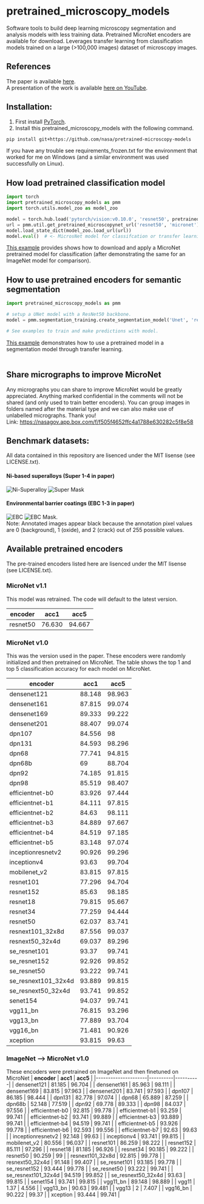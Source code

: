 # pretrained_microscopy_models

Software tools to build deep learning microscopy segmentation and analysis models with less training data. Pretrained MicroNet encoders are available for download. Leverages transfer learning from classification models trained on a large (>100,000 images) dataset of microscopy images. <br>
## References
The paper is available [here](https://www.nature.com/articles/s41524-022-00878-5). </br>
A presentation of the work is available [here on YouTube](https://www.youtube.com/watch?v=5k2BVkfPNVI).

## Installation:
1. First install [PyTorch](https://pytorch.org/).
2. Install this pretrained_microscopy_models with the following command.
```bash
pip install git+https://github.com/nasa/pretrained-microscopy-models
````
If you have any trouble see requirements_frozen.txt for the environment that worked for me on Windows (and a similar environment was used successfully on Linux).

## How load pretrained classification model
```python
import torch
import pretrained_microscopy_models as pmm
import torch.utils.model_zoo as model_zoo

model = torch.hub.load('pytorch/vision:v0.10.0', 'resnet50', pretrained=False)
url = pmm.util.get_pretrained_microscopynet_url('resnet50', 'micronet')
model.load_state_dict(model_zoo.load_url(url))
model.eval()  # <- MicrosNet model for classifcation or transfer learning
```
[This example](examples/classification_models_example.ipynb) provides shows how to download and apply a MicroNet pretrained  model for classification (after demonstrating the same for an ImageNet model for comparison). 

## How to use pretrained encoders for semantic segmentation
```python
import pretrained_microscopy_models as pmm

# setup a UNet model with a ResNet50 backbone.
model = pmm.segmentation_training.create_segmentation_model('Unet', 'resnet50', 'micronet', classes=3)

# See examples to train and make predictions with model.
```
[This example](examples/multiclass_segmentation_example.ipynb)  demonstrates how to use a pretrained model in a segmentation model through transfer learning. </br></br>

## Share micrographs to improve MicroNet
Any micrographs you can share to improve MicroNet would be greatly appreciated. Anything marked confidential in the comments will not be shared (and only used to train better encoders). You can group images in folders named after the material type and we can also make use of unlabelled micrographs. Thank you! </br>
Link: https://nasagov.app.box.com/f/f505f4652ffc4a1788e630282c5f8e58

## Benchmark datasets:
All data contained in this repository are lisenced under the MIT lisense (see LICENSE.txt).
#### Ni-based superalloys (Super 1-4 in paper)
![Ni-Superalloy](readme_images/super.jpg) ![Super Mask](readme_images/super_mask.jpg)

#### Environmental barrier coatings (EBC 1-3 in paper)
![EBC](readme_images/ebc.jpg) ![EBC Mask](readme_images/ebc_mask.png). <br>
Note: Annotated images appear black because the annotation pixel values are 0 (background), 1 (oxide), and 2 (crack) out of 255 possible values.

## Available pretrained encoders
The pre-trained encoders listed here are lisenced under the MIT lisense (see LICENSE.txt).
### MicroNet v1.1
This model was retrained. The code will default to the latest version.

| **encoder**         | **acc1** | **acc5** |
|---------------------|----------|----------|
| resnet50            | 76.630   | 94.667   |

### MicroNet v1.0
This was the version used in the paper. These encoders were randomly initialized and then pretrained on MicroNet. The table shows the top 1 and top 5 classification accuracy for each model on MicroNet.

| **encoder**         | **acc1** | **acc5** |
|---------------------|----------|----------|
| densenet121         | 88.148   | 98.963   |
| densenet161         | 87.815   | 99.074   |
| densenet169         | 89.333   | 99.222   |
| densenet201         | 88.407   | 99.074   |
| dpn107              | 84.556   | 98       |
| dpn131              | 84.593   | 98.296   |
| dpn68               | 77.741   | 94.815   |
| dpn68b              | 69       | 88.704   |
| dpn92               | 74.185   | 91.815   |
| dpn98               | 85.519   | 98.407   |
| efficientnet-b0     | 83.926   | 97.444   |
| efficientnet-b1     | 84.111   | 97.815   |
| efficientnet-b2     | 84.63    | 98.111   |
| efficientnet-b3     | 84.889   | 97.667   |
| efficientnet-b4     | 84.519   | 97.185   |
| efficientnet-b5     | 83.148   | 97.074   |
| inceptionresnetv2   | 90.926   | 99.296   |
| inceptionv4         | 93.63    | 99.704   |
| mobilenet_v2        | 83.815   | 97.815   |
| resnet101           | 77.296   | 94.704   |
| resnet152           | 85.63    | 98.185   |
| resnet18            | 79.815   | 95.667   |
| resnet34            | 77.259   | 94.444   |
| resnet50            | 62.037   | 83.741   |
| resnext101_32x8d    | 87.556   | 99.037   |
| resnext50_32x4d     | 69.037   | 89.296   |
| se_resnet101        | 93.37    | 99.741   |
| se_resnet152        | 92.926   | 99.852   |
| se_resnet50         | 93.222   | 99.741   |
| se_resnext101_32x4d | 93.889   | 99.815   |
| se_resnext50_32x4d  | 93.741   | 99.852   |
| senet154            | 94.037   | 99.741   |
| vgg11_bn            | 76.815   | 93.296   |
| vgg13_bn            | 77.889   | 93.704   |
| vgg16_bn            | 71.481   | 90.926   |
| xception            | 93.815   | 99.63    |

### ImageNet --> MicroNet v1.0
These encoders were pretrained on ImageNet and then finetuned on MicroNet
| **encoder**         | **acc1** | **acc5** |
|---------------------|----------|----------|
| densenet121         | 81.185   | 96.704   |
| densenet161         | 85.963   | 98.111   |
| densenet169         | 83.815   | 97.963   |
| densenet201         | 83.741   | 97.593   |
| dpn107              | 86.185   | 98.444   |
| dpn131              | 82.778   | 97.074   |
| dpn68               | 65.889   | 87.259   |
| dpn68b              | 52.148   | 77.519   |
| dpn92               | 69.778   | 89.333   |
| dpn98               | 84.037   | 97.556   |
| efficientnet-b0     | 92.815   | 99.778   |
| efficientnet-b1     | 93.259   | 99.741   |
| efficientnet-b2     | 93.741   | 99.889   |
| efficientnet-b3     | 93.889   | 99.741   |
| efficientnet-b4     | 94.519   | 99.741   |
| efficientnet-b5     | 93.926   | 99.778   |
| efficientnet-b6     | 92.593   | 99.556   |
| efficientnet-b7     | 92.63    | 99.63    |
| inceptionresnetv2   | 92.148   | 99.63    |
| inceptionv4         | 93.741   | 99.815   |
| mobilenet_v2        | 80.556   | 96.037   |
| resnet101           | 86.259   | 98.222   |
| resnet152           | 85.111   | 97.296   |
| resnet18            | 81.185   | 96.926   |
| resnet34            | 90.185   | 99.222   |
| resnet50            | 90.259   | 99       |
| resnext101_32x8d    | 92.815   | 99.778   |
| resnext50_32x4d     | 91.148   | 99.407   |
| se_resnet101        | 93.185   | 99.778   |
| se_resnet152        | 93.444   | 99.778   |
| se_resnet50         | 93.222   | 99.741   |
| se_resnext101_32x4d | 94.519   | 99.852   |
| se_resnext50_32x4d  | 93.63    | 99.815   |
| senet154            | 93.741   | 99.815   |
| vgg11_bn            | 89.148   | 98.889   |
| vgg11               | 1.37     | 4.556    |
| vgg13_bn            | 90.63    | 99.481   |
| vgg13               | 2        | 7.407    |
| vgg16_bn            | 90.222   | 99.37    |
| xception            | 93.444   | 99.741   |

